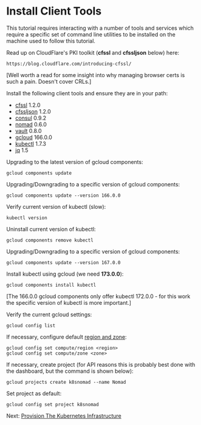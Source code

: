 # Install Client Tools

This tutorial requires interacting with a number of tools and services which require a specific set of command line utilities to be installed on the machine used to follow this tutorial.

Read up on CloudFlare's PKI toolkit (__cfssl__ and __cfssljson__ below) here:

	https://blog.cloudflare.com/introducing-cfssl/

[Well worth a read for some insight into why managing browser certs is such a pain. Doesn't cover CRLs.]

Install the following client tools and ensure they are in your path:

* [cfssl](https://github.com/mramshaw/cfssl) 1.2.0
* [cfssljson](https://github.com/mramshaw/cfssl) 1.2.0
* [consul](https://www.consul.io/downloads.html) 0.9.2
* [nomad](https://www.nomadproject.io/downloads.html) 0.6.0
* [vault](https://www.vaultproject.io/downloads.html) 0.8.0
* [gcloud](https://cloud.google.com/sdk/) 166.0.0
* [kubectl](https://cloud.google.com/sdk/docs/components) 1.7.3
* [jq](https://stedolan.github.io/jq/download/) 1.5

Upgrading to the latest version of gcloud components:

	gcloud components update

Upgrading/Downgrading to a specific version of gcloud components:

	gcloud components update --version 166.0.0

Verify current version of kubectl (slow):

	kubectl version

Uninstall current version of kubectl:

	gcloud components remove kubectl

Upgrading/Downgrading to a specific version of gcloud components:

	gcloud components update --version 167.0.0

Install kubectl using gcloud (we need __173.0.0__):

	gcloud components install kubectl

[The 166.0.0 gcloud components only offer kubectl 172.0.0 - for this work the specific version of kubectl is more important.]

Verify the current gcloud settings:

	gcloud config list

If necessary, configure default [region and zone](https://cloud.google.com/compute/docs/regions-zones/regions-zones):

	gcloud config set compute/region <region>
	gcloud config set compute/zone <zone>

If necessary, create project (for API reasons this is probably best done with the dashboard, but the command is shown below):

	gcloud projects create k8snomad --name Nomad

Set project as default:

	gcloud config set project k8snomad

Next: [Provision The Kubernetes Infrastructure](03-kubernetes-infrastructure.md)
